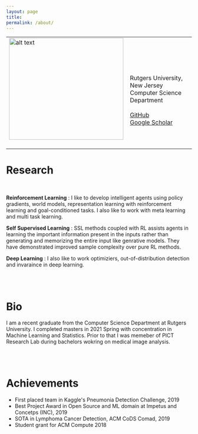 ```yaml
---
layout: page
title: 
permalink: /about/
---
```




<table><tr><td>
<img src="https://i.imgur.com/2guZweZ.jpg" alt="alt text" width="310px" height="275px" />&nbsp;</td>
<td align="left">
<br />
<br />
Rutgers University, New Jersey
<br />
Computer Science Department
<br />
<br />
<a href="https://github.com/barlowtwin">GitHub</a>
<br />
<a href="https://scholar.google.com/citations?user=vvJ-sZQAAAAJ&hl=en">Google Scholar</a>
 </td>
  </tr>
  </table>
  
<h1> Research </h1>
 <br>

<p> <b>Reinforcement Learning</b> : I like to develop intelligent agents using policy gradients, world models, representation learning with reinforcement learning and goal-conditioned tasks. I also like to work with meta learning and multi task learning.<p>
 
<p> <b>Self Supervised Learning</b> : SSL methods coupled with RL assists agents in learning the important information present in the inputs rather than generating and memorizing the entire input like genrative models. They have demonstrated improved sample complexity over pure RL methods.<p>
 
<p> <b>Deep Learning</b> : I also like to work optimiziers, out-of-distribution detection and invaraince in deep learning. </p>
  
   <br>
    <br>
  
 <h1> Bio </h1>

 <p>I am a recent graduate from the Computer Science Department at Rutgers University. I completed masters in 2021 Spring with concentration in Machine Learning and Statistics. Prior to that I was memeber of PICT Research Lab during bachelors wokring on medical image analysis.</p>
 
  <br>
   <br>
   
<h1> Achievements </h1>

<ul>
  <li>First placed team in Kaggle's Pneumonia Detection Challenge, 2019</li>
  <li>Best Project Award in Open Source and ML domain at Impetus and Concetps (INC), 2019</li>
  <li>SOTA in Lymphoma Cancer Detection, ACM CoDS Comad, 2019</li>
  <li>Student grant for ACM Compute 2018</li>
</ul>
